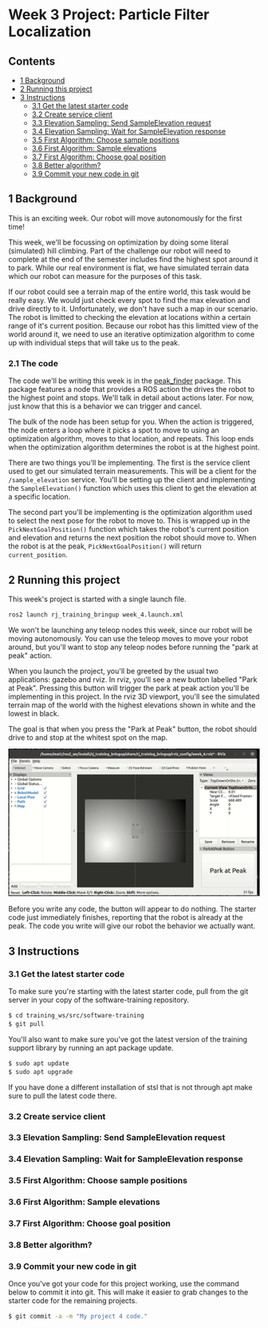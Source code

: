 <!--
STOP
We strongly recommend viewing this file with a rendered markdown viewer. You can do this by:
 - Opening this file in the GitHub web viewer
 - Pressing Ctrl+Shift+V in Visual Studio Code
 - Opening this file in any other markdown viewer you prefer
-->

# Week 3 Project: Particle Filter Localization

<!-- START doctoc generated TOC please keep comment here to allow auto update -->
<!-- DON'T EDIT THIS SECTION, INSTEAD RE-RUN doctoc TO UPDATE -->
## Contents

- [1 Background](#1-background)
- [2 Running this project](#2-running-this-project)
- [3 Instructions](#3-instructions)
  - [3.1 Get the latest starter code](#31-get-the-latest-starter-code)
  - [3.2 Create service client](#32-create-service-client)
  - [3.3 Elevation Sampling: Send SampleElevation request](#33-elevation-sampling-send-sampleelevation-request)
  - [3.4 Elevation Sampling: Wait for SampleElevation response](#34-elevation-sampling-wait-for-sampleelevation-response)
  - [3.5 First Algorithm: Choose sample positions](#35-first-algorithm-choose-sample-positions)
  - [3.6 First Algorithm: Sample elevations](#36-first-algorithm-sample-elevations)
  - [3.7 First Algorithm: Choose goal position](#37-first-algorithm-choose-goal-position)
  - [3.8 Better algorithm?](#38-better-algorithm)
  - [3.9 Commit your new code in git](#39-commit-your-new-code-in-git)

<!-- END doctoc generated TOC please keep comment here to allow auto update -->

## 1 Background

This is an exciting week. Our robot will move autonomously for the first time!

This week, we'll be focussing on optimization by doing some literal (simulated) hill climbing. Part of the challenge our robot will need to complete at the end of the semester includes find the highest spot around it to park. While our real environment is flat, we have simulated terrain data which our robot can measure for the purposes of this task.

If our robot could see a terrain map of the entire world, this task would be really easy. We would just check every spot to find the max elevation and drive directly to it. Unfortunately, we don't have such a map in our scenario. The robot is limitted to checking the elevation at locations within a certain range of it's current position. Because our robot has this limitted view of the world around it, we need to use an iterative optimization algorithm to come up with individual steps that will take us to the peak.

### 2.1 The code

The code we'll be writing this week is in the [peak_finder](../../peak_finder) package. This package features a node that provides a ROS action the drives the robot to the highest point and stops. We'll talk in detail about actions later. For now, just know that this is a behavior we can trigger and cancel.

The bulk of the node has been setup for you. When the action is triggered, the node enters a loop where it picks a spot to move to using an optimization algorithm, moves to that location, and repeats. This loop ends when the optimization algorithm determines the robot is at the highest point.

There are two things you'll be implementing. The first is the service client used to get our simulated terrain measurements. This will be a client for the `/sample_elevation` service. You'll be setting up the client and implementing the `SampleElevation()` function which uses this client to get the elevation at a specific location.

The second part you'll be implementing is the optimization algorithm used to select the next pose for the robot to move to. This is wrapped up in the `PickNextGoalPosition()` function which takes the robot's current position and elevation and returns the next position the robot should move to. When the robot is at the peak, `PickNextGoalPosition()` will return `current_position`.

## 2 Running this project

This week's project is started with a single launch file.

```bash
ros2 launch rj_training_bringup week_4.launch.xml
```

We won't be launching any teleop nodes this week, since our robot will be moving autonomously. You can use the teleop moves to move your robot around, but you'll want to stop any teleop nodes before running the "park at peak" action.

When you launch the project, you'll be greeted by the usual two applications: gazebo and rviz. In rviz, you'll see a new button labelled "Park at Peak". Pressing this button will trigger the park at peak action you'll be implementing in this project. In the rviz 3D viewport, you'll see the simulated terrain map of the world with the highest elevations shown in white and the lowest in black.

The goal is that when you press the "Park at Peak" button, the robot should drive to and stop at the whitest spot on the map.

![GIF of final behavior](working_demo.gif)

Before you write any code, the button will appear to do nothing. The starter code just immediately finishes, reporting that the robot is already at the peak. The code you write will give our robot the behavior we actually want.

## 3 Instructions

### 3.1 Get the latest starter code

To make sure you're starting with the latest starter code, pull from the git server in your copy of the software-training repository.

```bash
$ cd training_ws/src/software-training
$ git pull
```

You'll also want to make sure you've got the latest version of the training support library by running an apt package update.

```bash
$ sudo apt update
$ sudo apt upgrade
```

If you have done a different installation of stsl that is not through apt make sure to pull the latest code there.

### 3.2 Create service client

### 3.3 Elevation Sampling: Send SampleElevation request

### 3.4 Elevation Sampling: Wait for SampleElevation response

### 3.5 First Algorithm: Choose sample positions

### 3.6 First Algorithm: Sample elevations

### 3.7 First Algorithm: Choose goal position

### 3.8 Better algorithm?

### 3.9 Commit your new code in git

Once you've got your code for this project working, use the command below to commit it into git. This will make it easier to grab changes to the starter code for the remaining projects.

```bash
$ git commit -a -m "My project 4 code."
```
